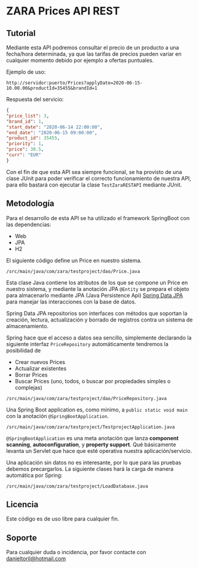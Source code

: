 
# ZARA Prices API REST

## Tutorial

Mediante  esta API podremos  consultar el precio  de  un  producto a una  fecha/hora  determinada, ya  que  las  tarifas  de  precios  pueden  variar  en  cualquier  momento debido  por  ejemplo a ofertas  puntuales.

Ejemplo  de  uso:

```URL
http://servidor:puerto/Prices?applyDate=2020-06-15-10.00.00&productId=35455&brandId=1
```

Respuesta  del  servicio:

```JSON
{
"price_list": 3,
"brand_id": 1,
"start_date": "2020-06-14 22:00:00",
"end_date": "2020-06-15 09:00:00",
"product_id": 35455,
"priority": 1,
"price": 30.5,
"curr": "EUR"
}
```
Con el fin de  que  esta API sea siempre  funcional, se ha provisto  de  una  clase JUnit para  poder  verificar el correcto  funcionamiento  de  nuestra API, para  ello  bastará  con  ejecutar  la  clase `TestZaraRESTAPI` mediante JUnit.
## Metodología
Para el desarrollo  de  esta API se ha utilizado el framework SpringBoot con  las  dependencias:
- Web
- JPA
- H2

El siguiente código define un Price en nuestro sistema.

`/src/main/java/com/zara/testproject/dao/Price.java`

Esta clase Java contiene los atributos de los que se compone un Price en nuestro sistema, y mediante la anotación JPA `@Entity`  se prepara el objeto para almacenarlo mediante JPA (Java Persistence Api) [Spring Data JPA](https://spring.io/guides/gs/accessing-data-jpa/)  para manejar las interacciones con la base de datos.

Spring Data JPA repositorios son interfaces con métodos que soportan la creación, lectura, actualización y borrado de registros contra un sistema de almacenamiento. 

Spring hace que el acceso a datos sea sencillo, simplemente declarando la siguiente interfaz `PriceRepository`  automáticamente tendremos la posibilidad de 

-   Crear nuevos Prices
-   Actualizar existentes
-   Borrar Prices
-   Buscar Prices (uno, todos, o buscar por propiedades simples o complejas)

`/src/main/java/com/zara/testproject/dao/PriceRepository.java`

Una Spring Boot application es, como mínimo, a  `public static void main`  con la anotación `@SpringBootApplication`. 

`/src/main/java/com/zara/testproject/TestprojectApplication.java`

`@SpringBootApplication`  es una meta anotación que lanza **component scanning**,  **autoconfiguration**, y  **property support**. Qué básicamente levanta un Servlet que hace que esté operativa nuestra aplicación/servicio.

Una aplicación sin datos no es interesante, por lo que para las pruebas debemos precargarlos. La siguiente clases hará la carga de manera automática por Spring:

`/src/main/java/com/zara/testproject/LoadDatabase.java`

## Licencia
Este  código  es  de  uso  libre  para  cualquier fin.
## Soporte
Para  cualquier  duda o incidencia, por favor contacte  con  danieltoril@hotmail.com
